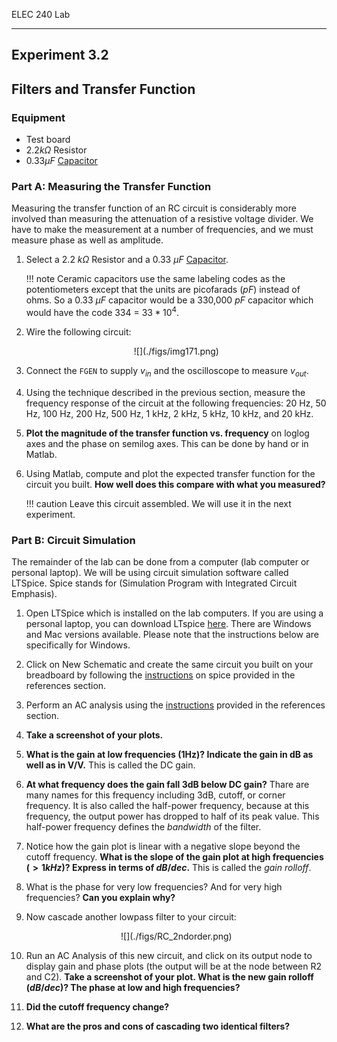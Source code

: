 ELEC 240 Lab

------------------------------------------------------------------------

Experiment 3.2
--------------

Filters and Transfer Function
-----------------------------

### 

### Equipment

* Test board
* $2.2 k\Omega$ Resistor
* $0.33 \mu F$ [Capacitor](../misc_images/#ceramic-caps2)

### Part A: Measuring the Transfer Function

Measuring the transfer function of an RC circuit is considerably more involved
than measuring the attenuation of a resistive voltage divider.  We have to make
the measurement at a number of frequencies, and we must measure phase as well
as amplitude.

1. Select a 2.2 $k\Omega$ Resistor and a 0.33 $\mu F$ [Capacitor](../misc_images/#ceramic-caps2).

    !!! note
        Ceramic capacitors use the same labeling codes as the
        potentiometers except that the units are picofarads ($pF$) instead of
        ohms. So a 0.33 $\mu F$ capacitor would be a 330,000 $pF$ capacitor which would
        have the code 334 = $33*10^4$.

2. Wire the following circuit:
    <center>
    ![](./figs/img171.png)
    </center>

3. Connect the `FGEN` to supply $v_{in}$ and the oscilloscope to measure $v_{out}$.

4. Using the technique described in the previous section, measure the frequency
   response of the circuit at the following frequencies: 20 Hz, 50 Hz, 100 Hz,
   200 Hz, 500 Hz, 1 kHz, 2 kHz, 5 kHz, 10 kHz, and 20 kHz.

5. **Plot the magnitude of the transfer function vs. frequency** on loglog axes
   and the phase on semilog axes. This can be done by hand or in Matlab.

6. Using Matlab, compute and plot the expected transfer function for the
   circuit you built. **How well does this compare with what you measured?**

    !!! caution
        Leave this circuit assembled. We will use it in the next experiment.

### Part B: Circuit Simulation

The remainder of the lab can be done from a computer (lab computer or personal
laptop). We will be using circuit simulation software called LTSpice. Spice
stands for (Simulation Program with Integrated Circuit Emphasis).

1. Open LTSpice which is installed on the lab computers. If you are using a
   personal laptop, you can download LTspice [here](https://linear.com). There
   are Windows and Mac versions available.  Please note that the instructions
   below are specifically for Windows.  

2. Click on New Schematic and create the same circuit you built on your
   breadboard by following the [instructions](../references/using-spice) on
   spice provided in the references section.

3. Perform an AC analysis using the
   [instructions](../references/using-spice/#performing-an-ac-analysis)
   provided in the references section.

4. **Take a screenshot of your plots.**  

5. **What is the gain at low frequencies (1Hz)? Indicate the gain in dB as well
   as in V/V.** This is called the DC gain.  

6. **At what frequency does the gain fall 3dB below DC gain?** Thare are many
   names for this frequency including 3dB, cutoff, or corner frequency. It is
   also called the half-power frequency, because at this frequency, the output
   power has dropped to half of its peak value. This half-power frequency
   defines the *bandwidth* of the filter.  

7. Notice how the gain plot is linear with a negative slope beyond the cutoff
   frequency. **What is the slope of the gain plot at high frequencies
   ($>1kHz$)? Express in terms of $dB/dec$.** This is called the *gain
   rolloff*.  

8. What is the phase for very low frequencies? And for very high frequencies?
   **Can you explain why?**  

9. Now cascade another lowpass filter to your circuit:
    <center>
    ![](./figs/RC_2ndorder.png)
    </center>  

10. Run an AC Analysis of this new circuit, and click on its output node to
    display gain and phase plots (the output will be at the node between R2 and
    C2). **Take a screenshot of your plot. What is the new gain rolloff
    ($dB/dec$)? The phase at low and high frequencies?**  

11. **Did the cutoff frequency change?**  

12. **What are the pros and cons of cascading two identical filters?**

